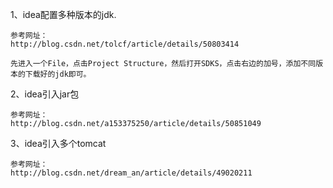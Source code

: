 1、idea配置多种版本的jdk.
	
	参考网址：
	http://blog.csdn.net/tolcf/article/details/50803414
		
	先进入一个File，点击Project Structure，然后打开SDKS，点击右边的加号，添加不同版本的下载好的jdk即可。

2、idea引入jar包

	参考网址：
	http://blog.csdn.net/a153375250/article/details/50851049

3、idea引入多个tomcat
	
	参考网址：
	http://blog.csdn.net/dream_an/article/details/49020211